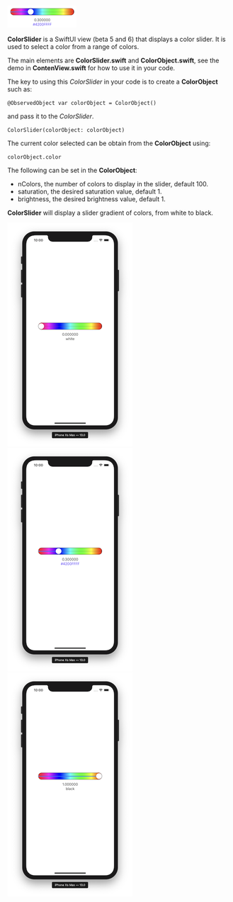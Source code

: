 
![im1](image0.png) 

**ColorSlider** is a SwiftUI view (beta 5 and 6) that displays a color slider.
It is used to select a color from a range of colors.

The main elements are **ColorSlider.swift** and **ColorObject.swift**, see the demo in **ContenView.swift** for how to use it in your code.

The key to using this *ColorSlider* in your code is to create a **ColorObject** such as:

    @ObservedObject var colorObject = ColorObject()

and pass it to the *ColorSlider*.

    ColorSlider(colorObject: colorObject)
    
The current color selected can be obtain from the **ColorObject** using:
    
    colorObject.color
    
The following can be set in the **ColorObject**:

- nColors, the number of colors to display in the slider, default 100.
- saturation, the desired saturation value, default 1.
- brightness, the desired brightness value, default 1.

**ColorSlider** will display a slider gradient of colors, from white to black.


![im1](image1.png) ![im2](image2.png) ![im3](image3.png)


